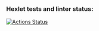 ### Hexlet tests and linter status:
[![Actions Status](https://github.com/Vyacheslavkor/layout-designer-project-lvl2/workflows/hexlet-check/badge.svg)](https://github.com/Vyacheslavkor/layout-designer-project-lvl2/actions)